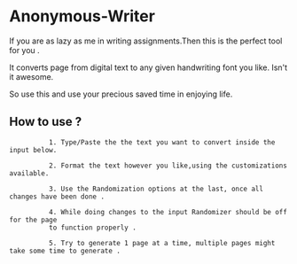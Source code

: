 # Anonymous-Writer

If you are as lazy as me in writing assignments.Then this is the perfect tool for you .

It converts page from digital text to any given handwriting font you like. Isn't it awesome.

So use this and use your precious saved time in enjoying life.

## How to use ?

              1. Type/Paste the the text you want to convert inside the input below.

              2. Format the text however you like,using the customizations available.

              3. Use the Randomization options at the last, once all changes have been done .

              4. While doing changes to the input Randomizer should be off for the page 
              to function properly .

              5. Try to generate 1 page at a time, multiple pages might take some time to generate .
